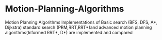 # Motion-Planning-Algorithms
Motion Planning Algorithms Implementations of Basic search (BFS, DFS, A*, Dijkstra) standard search (PRM,RRT,RRT*)and advanced motion planning algorithms(Informed RRT*, D*) are implemented and compared

